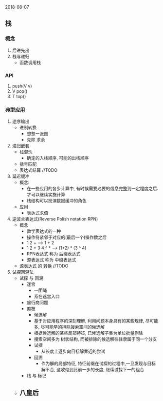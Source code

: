2018-08-07

## 栈

### 概念
1. 后进先出
2. 栈与递归
    - 函数调用栈

### API
1. push(V v)
2. V pop()
3. T top()

### 典型应用
1. 逆序输出
    - 进制转换
        - 想想一张图
        - 先除 求余
2. 递归嵌套
    - 栈混洗
        - 确定的入栈顺序, 可能的出栈顺序
    - 括号匹配
    - 表达式结算 //TODO
3. 延迟缓冲
    - 概念:
        - 在一些应用的各步计算中, 有时候需要必要的信息完整到一定程度之后. 才可以继续实施计算
        - 栈结构可以扮演数据缓冲的角色
    - 应用
        - 表达式求值
4. 逆波兰表达式(Reverse Polish notation RPN)
    - 概念
        - 数学表达式的一种
        - 操作符紧邻于对应的(最后一个)操作数之后
        - 1 2 + --> 1 + 2
        - 1 2 + 3 4 ^ * --> (1+2) * (3 ^ 4)
        - RPN表达式 称为 后缀表达式
        - 源表达式 称为 中缀表达式
    - 源表达式 的 转换 //TODO
5. 试探回溯法
    - 试探 与 回溯
        - 迷宫
            - 一团绳
            - 系在迷宫入口
        - 旅行商问题
        - 剪枝
            - 候选解
            - 基于对应用程序的深刻理解, 利用问题本身具有的某些规律, 尽可能多, 尽可能早的排除搜索空间的候选解
            - 根据候选解的某些局部特征, 已候选解子集为单位批量删除
            - 搜索空间多为 树状结构, 而被排除的候选解往往隶属于同一个分支
            - 试探
                - 从长度上逐步向目标解靠近的尝试
            - 回溯
                - 作为解的局部特征, 特征前缀在试探的过程中,一旦发现与目标解不合, 这收缩到此前一步的长度, 继续试探下一的组合
        - 栈 与 标记
    - 八皇后
        - 